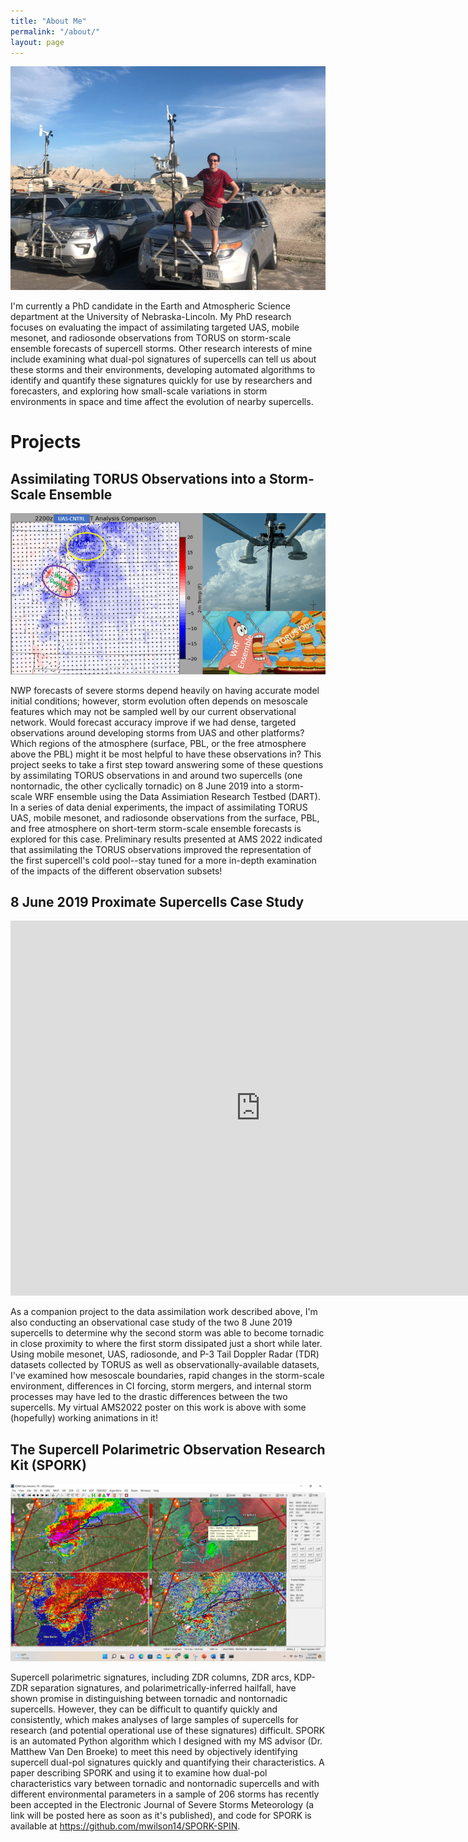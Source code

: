 ```yaml
---
title: "About Me"
permalink: "/about/"
layout: page
---
```

![me on TORUS22](/photos/torus_badlands.jpg)

I'm currently a PhD candidate in the Earth and Atmospheric Science department at the University of Nebraska-Lincoln. My PhD research focuses on evaluating the impact of assimilating targeted UAS, mobile mesonet, and radiosonde observations from TORUS on storm-scale ensemble forecasts of supercell storms. Other research interests of mine include examining what dual-pol signatures of supercells can tell us about these storms and their environments, developing automated algorithms to identify and quantify these signatures quickly for use by researchers and forecasters, and exploring how small-scale variations in storm environments in space and time affect the evolution of nearby supercells. 

# Projects

## Assimilating TORUS Observations into a Storm-Scale Ensemble

![DA summary slide](/photos/DA_summarywebsite.png)

NWP forecasts of severe storms depend heavily on having accurate model initial conditions; however, storm evolution often depends on mesoscale features which may not be sampled well by our current observational network. Would forecast accuracy improve if we had dense, targeted observations around developing storms from UAS and other platforms? Which regions of the atmosphere (surface, PBL, or the free atmosphere above the PBL) might it be most helpful to have these observations in? This project seeks to take a first step toward answering some of these questions by assimilating TORUS observations in and around two supercells (one nontornadic, the other cyclically tornadic) on 8 June 2019 into a storm-scale WRF ensemble using the Data Assimiation Research Testbed (DART). In a series of data denial experiments, the impact of assimilating TORUS UAS, mobile mesonet, and radiosonde observations from the surface, PBL, and free atmosphere on short-term storm-scale ensemble forecasts is explored for this case. Preliminary results presented at AMS 2022 indicated that assimilating the TORUS observations improved the representation of the first supercell's cold pool--stay tuned for a more in-depth examination of the impacts of the different observation subsets!

## 8 June 2019 Proximate Supercells Case Study



<iframe src="https://www.slideshare.net/slideshow/embed_code/key/NBaGgi45zn9AYh?hostedIn=slideshare&page=upload" width="800" height="600" frameborder="0" marginwidth="0" marginheight="0" scrolling="no"></iframe>

As a companion project to the data assimilation work described above, I'm also conducting an observational case study of the two 8 June 2019 supercells to determine why the second storm was able to become tornadic in close proximity to where the first storm dissipated just a short while later. Using mobile mesonet, UAS, radiosonde, and P-3 Tail Doppler Radar (TDR) datasets collected by TORUS as well as observationally-available datasets, I've examined how mesoscale boundaries, rapid changes in the storm-scale environment, differences in CI forcing, storm mergers, and internal storm processes may have led to the drastic differences between the two supercells. My virtual AMS2022 poster on this work is above with some (hopefully) working animations in it!

## The Supercell Polarimetric Observation Research Kit (SPORK)

![spork example](/photos/spork_website_example.jpg)

Supercell polarimetric signatures, including ZDR columns, ZDR arcs, KDP-ZDR separation signatures, and polarimetrically-inferred hailfall, have shown promise in distinguishing between tornadic and nontornadic supercells. However, they can be difficult to quantify quickly and consistently, which makes analyses of large samples of supercells for research (and potential operational use of these signatures) difficult. SPORK is an automated Python algorithm which I designed with my MS advisor (Dr. Matthew Van Den Broeke) to meet this need by objectively identifying supercell dual-pol signatures quickly and quantifying their characteristics. A paper describing SPORK and using it to examine how dual-pol characteristics vary between tornadic and nontornadic supercells and with different environmental parameters in a sample of 206 storms has recently been accepted in the Electronic Journal of Severe Storms Meteorology (a link will be posted here as soon as it's published), and code for SPORK is available at https://github.com/mwilson14/SPORK-SPIN. 
